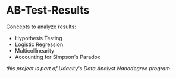 # AB-Test-Results

Concepts  to analyze results:
- Hypothesis Testing
- Logistic Regression
- Multicollinearity
- Accounting for Simpson's Paradox

*this project is part of Udacity's Data Analyst Nanodegree program*
